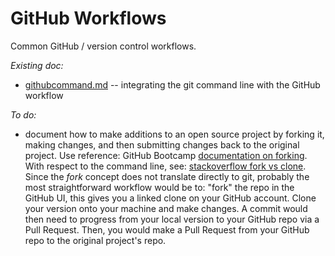 # GitHub Workflows  
Common GitHub / version control workflows.  

*Existing doc:*
* [githubcommand.md](../master/githubcommand.md) -- integrating the git command line with the GitHub workflow

*To do:*   
* document how to make additions to an open source project by forking it, making changes, and then submitting changes back to the original project. Use reference: GitHub Bootcamp [documentation on forking](https://help.github.com/articles/fork-a-repo/). With respect to the command line, see: [stackoverflow fork vs clone](http://stackoverflow.com/questions/6286571/git-fork-is-git-clone). Since the *fork* concept does not translate directly to git, probably the most straightforward workflow would be to: "fork" the repo in the GitHub UI, this gives you a linked clone on your GitHub account. Clone your version onto your machine and make changes. A commit would then need to progress from your local version to your GitHub repo via a Pull Request. Then, you would make a Pull Request from your GitHub repo to the original project's repo.

